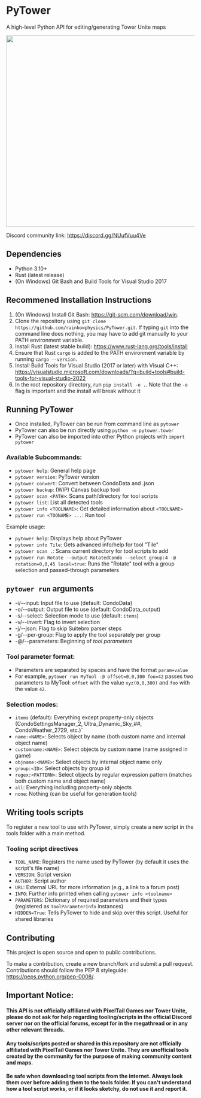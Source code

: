 # PyTower 
A high-level Python API for editing/generating Tower Unite maps

<p align="center">
  <img src="https://github.com/rainbowphysics/PyTower/blob/main/logo.png?raw=true" width="512" height="512" />
</p>

Discord community link: https://discord.gg/NUufVuu4Ve

## Dependencies
 - Python 3.10+
 - Rust (latest release)
 - (On Windows) Git Bash and Build Tools for Visual Studio 2017

## Recommened Installation Instructions
1. (On Windows) Install Git Bash: https://git-scm.com/download/win. 
2. Clone the repository using `git clone https://github.com/rainbowphysics/PyTower.git`. If typing `git` into the command line does nothing, you may have to add git manually to your PATH environment variable.
3. Install Rust (latest stable build): https://www.rust-lang.org/tools/install
4. Ensure that Rust `cargo` is added to the PATH environment variable by running `cargo --version`.
5. Install Build Tools for Visual Studio (2017 or later) with Visual C++: https://visualstudio.microsoft.com/downloads/?q=build+tools#build-tools-for-visual-studio-2022
6. In the root repository directory, run `pip install -e .`. Note that the `-e` flag is important and the install will break without it

## Running PyTower
 - Once installed, PyTower can be run from command line as `pytower`
 - PyTower can also be run directly using `python -m pytower.tower`
 - PyTower can also be imported into other Python projects with `import pytower`

### Available Subcommands:
 - `pytower help`: General help page
 - `pytower version`: PyTower version
 - `pytower convert`: Convert between CondoData and .json
 - `pytower backup`: (WIP) Canvas backup tool
 - `pytower scan <PATH>`: Scans path/directory for tool scripts
 - `pytower list`: List all detected tools
 - `pytower info <TOOLNAME>`: Get detailed information about `<TOOLNAME>` 
 - `pytower run <TOONAME> ...`: Run tool

Example usage:
 - `pytower help`: Displays help about PyTower
 - `pytower info Tile`: Gets advanced info/help for tool "Tile"
 - `pytower scan .`: Scans current directory for tool scripts to add
 - `pytower run Rotate --output RotatedCondo --select group:4 -@ rotation=0,0,45 local=true`: Runs the "Rotate" tool with a group selection and passed-through parameters

## `pytower run` arguments
 - -i/--input: Input file to use (default: CondoData)
 - -o/--output: Output file to use (default: CondoData_output)
 - -s/--select: Selection mode to use (default: `items`)
 - -v/--invert: Flag to invert selection
 - -j/--json: Flag to skip Suitebro parser steps
 - -g/--per-group: Flag to apply the tool separately per group
 - -@/--parameters: Beginning of *tool parameters*

### Tool parameter format:
 - Parameters are separated by spaces and have the format `param=value`
 - For example, `pytower run MyTool -@ offset=0,0,300 foo=42` passes two parameters to MyTool: `offset` with the value `xyz(0,0,300)` and `foo` with the value `42`.

### Selection modes:
- `items` (default): Everything except property-only objects (CondoSettingsManager_2, Ultra_Dynamic_Sky_##, CondoWeather_2729, etc.)`
- `name:<NAME>`: Selects object by name (both custom name and internal object name)
- `customname:<NAME>`: Select objects by custom name (name assigned in game)
- `objname:<NAME>`: Select objects by internal object name only
- `group:<ID>`: Select objects by group id
- `regex:<PATTERN>`: Select objects by regular expression pattern (matches both custom name and object name)
- `all`: Everything including property-only objects
- `none`: Nothing (can be useful for generation tools)

## Writing tools scripts
To register a new tool to use with PyTower, simply create a new script in the tools folder with a main method.

### Tooling script directives
- `TOOL_NAME`: Registers the name used by PyTower (by default it uses the script's file name)
- `VERSION`: Script version
- `AUTHOR`: Script author
- `URL`: External URL for more information (e.g., a link to a forum post)
- `INFO`: Further info printed when calling `pytower info <toolname>`
- `PARAMETERS`: Dictionary of required parameters and their types (registered as `ToolParameterInfo` instances)
- `HIDDEN=True`: Tells PyTower to hide and skip over this script. Useful for shared libraries

## Contributing
This project is open source and open to public contributions. 

To make a contribution, create a new branch/fork and submit a pull request. Contributions should follow the PEP 8 styleguide: https://peps.python.org/pep-0008/.

## Important Notice:
#### This API is not officially affiliated with PixelTail Games nor Tower Unite, please do not ask for help regarding tooling/scripts in the official Discord server nor on the official forums, except for in the megathread or in any other relevant threads.
#### Any tools/scripts posted or shared in this repository are not officially affiliated with PixelTail Games nor Tower Unite. They are unofficial tools created by the community for the purpose of making community content and maps.
#### Be safe when downloading tool scripts from the internet. Always look them over before adding them to the tools folder. If you can't understand how a tool script works, or if it looks sketchy, do not use it and report it.
